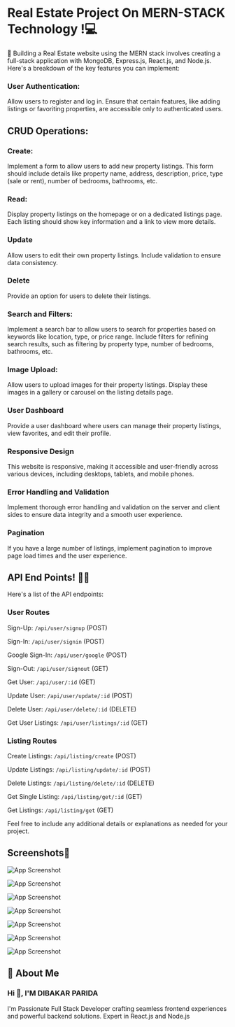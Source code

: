 # Real Estate Project On MERN-STACK Technology !💻

🚀 Building a Real Estate website using the MERN stack involves creating a full-stack application with MongoDB, Express.js, React.js, and Node.js. Here's a breakdown of the key features you can implement:

### User Authentication:

Allow users to register and log in.
Ensure that certain features, like adding listings or favoriting properties, are accessible only to authenticated users.

## CRUD Operations:

### Create:

Implement a form to allow users to add new property listings. This form should include details like property name, address, description, price, type (sale or rent), number of bedrooms, bathrooms, etc.

### Read:

Display property listings on the homepage or on a dedicated listings page. Each listing should show key information and a link to view more details.

### Update

Allow users to edit their own property listings. Include validation to ensure data consistency.

### Delete

Provide an option for users to delete their listings.

### Search and Filters:

Implement a search bar to allow users to search for properties based on keywords like location, type, or price range.
Include filters for refining search results, such as filtering by property type, number of bedrooms, bathrooms, etc.

### Image Upload:

Allow users to upload images for their property listings. Display these images in a gallery or carousel on the listing details page.

### User Dashboard

Provide a user dashboard where users can manage their property listings, view favorites, and edit their profile.

### Responsive Design

This website is responsive, making it accessible and user-friendly across various devices, including desktops, tablets, and mobile phones.

### Error Handling and Validation

Implement thorough error handling and validation on the server and client sides to ensure data integrity and a smooth user experience.

### Pagination

If you have a large number of listings, implement pagination to improve page load times and the user experience.

## API End Points! 🚀🔗

Here's a list of the API endpoints:

### User Routes

Sign-Up: `/api/user/signup` (POST)

Sign-In: `/api/user/signin` (POST)

Google Sign-In: `/api/user/google` (POST)

Sign-Out: `/api/user/signout` (GET)

Get User: `/api/user/:id` (GET)

Update User: `/api/user/update/:id` (POST)

Delete User: `/api/user/delete/:id` (DELETE)

Get User Listings: `/api/user/listings/:id` (GET)

### Listing Routes

Create Listings: `/api/listing/create` (POST)

Update Listings: `/api/listing/update/:id` (POST)

Delete Listings: `/api/listing/delete/:id` (DELETE)

Get Single Listing: `/api/listing/get/:id` (GET)

Get Listings: `/api/listing/get` (GET)

Feel free to include any additional details or explanations as needed for your project.

## Screenshots📸

![App Screenshot](https://github.com/D-4-DIBAKAR/MERN-Real-Estate/assets/71878062/fed29361-1ba2-4eef-8437-00735746fab6)

![App Screenshot](https://github.com/D-4-DIBAKAR/MERN-Real-Estate/assets/71878062/df1124b5-2e20-4e7f-ab42-7c17710d5a36)

![App Screenshot](https://github.com/D-4-DIBAKAR/MERN-Real-Estate/assets/71878062/bb53a619-90bb-4353-9a08-d953197a7e8b)

![App Screenshot](https://github.com/D-4-DIBAKAR/MERN-Real-Estate/assets/71878062/048f7700-9881-4cd4-a2e3-3adfbf285245)

![App Screenshot](https://github.com/D-4-DIBAKAR/MERN-Real-Estate/assets/71878062/3f123369-b3b8-4411-a2b3-ddd8df7e7fc5)

![App Screenshot](https://github.com/D-4-DIBAKAR/MERN-Real-Estate/assets/71878062/f7c6a6ab-ccf3-4d5f-9903-26ae9bdf3b02)

![App Screenshot](https://github.com/D-4-DIBAKAR/MERN-Real-Estate/assets/71878062/20a909ff-8907-4ad0-be32-85c065d3c798)

## 🚀 About Me

### Hi 👋, I'M DIBAKAR PARIDA

I'm Passionate Full Stack Developer crafting seamless frontend experiences and powerful backend solutions. Expert in React.js and Node.js
